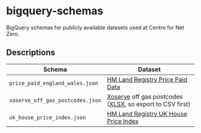 # bigquery-schemas

BigQuery schemas for publicly available datasets used at Centre for Net Zero.

## Descriptions

| Schema | Dataset |
| --- | --- |
| `price_paid_england_wales.json` | [HM Land Registry Price Paid Data](https://www.gov.uk/guidance/about-the-price-paid-data)
| `xoserve_off_gas_postcodes.json` | [Xoserve](https://www.xoserve.com/) off gas postcodes ([XLSX](https://www.xoserve.com/media/2687/off-gas-postcodes-v2.xlsx), so export to CSV first)
| `uk_house_price_index.json` | [HM Land Registry UK House Price Index](https://www.gov.uk/government/publications/about-the-uk-house-price-index/about-the-uk-house-price-index)
